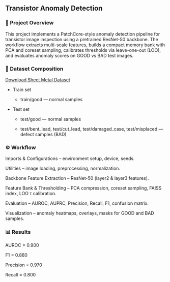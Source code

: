 ## Transistor Anomaly Detection

### 📌 Project Overview
This project implements a PatchCore-style anomaly detection pipeline for transistor image inspection using a pretrained ResNet-50 backbone. The workflow extracts multi-scale features, builds a compact memory bank with PCA and coreset sampling, calibrates thresholds via leave-one-out (LOO), and evaluates anomaly scores on GOOD vs BAD test images.

### 📂 Dataset Composition

[Download Sheet Metal Dataset](https://drive.google.com/file/d/1nBwccjURusxMDT6pibeH2NeBzaVj3wNG/view?usp=drive_link)

- Train set

  - train/good — normal samples

- Test set

  - test/good — normal samples

  - test/bent_lead, test/cut_lead, test/damaged_case, test/misplaced — defect samples (BAD)

### ⚙️ Workflow

Imports & Configurations – environment setup, device, seeds.

Utilities – image loading, preprocessing, normalization.

Backbone Feature Extraction – ResNet-50 (layer2 & layer3 features).

Feature Bank & Thresholding – PCA compression, coreset sampling, FAISS index, LOO τ calibration.

Evaluation – AUROC, AUPRC, Precision, Recall, F1, confusion matrix.

Visualization – anomaly heatmaps, overlays, masks for GOOD and BAD samples.

### 📊 Results

AUROC = 0.900

F1 = 0.880

Precision = 0.970

Recall = 0.800
